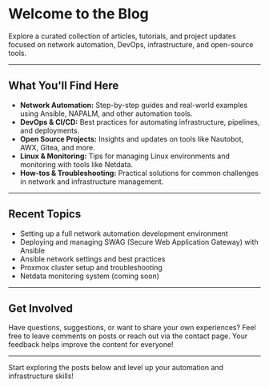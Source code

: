 # Welcome to the Blog

Explore a curated collection of articles, tutorials, and project updates focused on network automation, DevOps, infrastructure, and open-source tools.

---

## What You'll Find Here

- **Network Automation:** Step-by-step guides and real-world examples using Ansible, NAPALM, and other automation tools.
- **DevOps & CI/CD:** Best practices for automating infrastructure, pipelines, and deployments.
- **Open Source Projects:** Insights and updates on tools like Nautobot, AWX, Gitea, and more.
- **Linux & Monitoring:** Tips for managing Linux environments and monitoring with tools like Netdata.
- **How-tos & Troubleshooting:** Practical solutions for common challenges in network and infrastructure management.

---

## Recent Topics
- Setting up a full network automation development environment
- Deploying and managing SWAG (Secure Web Application Gateway) with Ansible
- Ansible network settings and best practices
- Proxmox cluster setup and troubleshooting
- Netdata monitoring system (coming soon)

---

## Get Involved
Have questions, suggestions, or want to share your own experiences? Feel free to leave comments on posts or reach out via the contact page. Your feedback helps improve the content for everyone!

---

Start exploring the posts below and level up your automation and infrastructure skills!